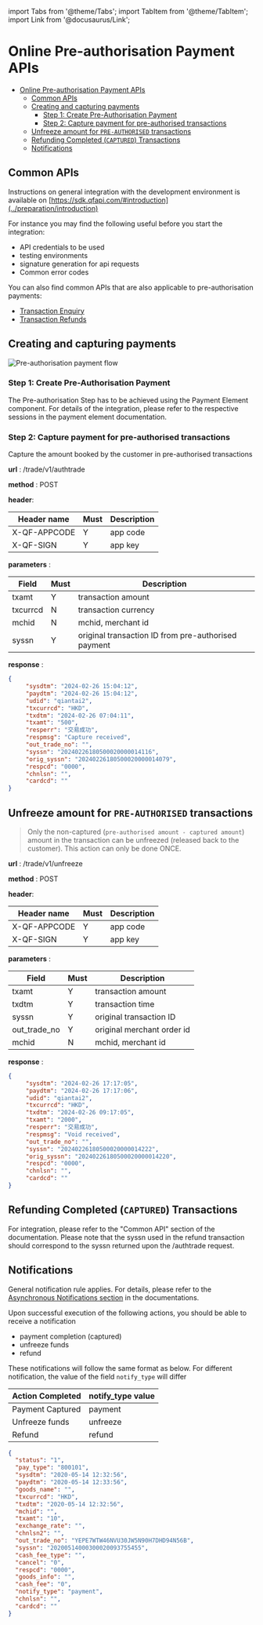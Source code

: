 import Tabs from '@theme/Tabs';
import TabItem from '@theme/TabItem';
import Link from '@docusaurus/Link';

# Online Pre-authorisation Payment APIs

- [Online Pre-authorisation Payment APIs](#online-pre-authorisation-payment-apis)
	- [Common APIs](#common-apis)
	- [Creating and capturing payments](#creating-and-capturing-payments)
		- [Step 1: Create Pre-Authorisation Payment](#step-1-create-pre-authorisation-payment)
		- [Step 2: Capture payment for pre-authorised transactions](#step-2-capture-payment-for-pre-authorised-transactions)
	- [Unfreeze amount for `PRE-AUTHORISED` transactions](#unfreeze-amount-for-pre-authorised-transactions)
	- [Refunding Completed (`CAPTURED`) Transactions](#refunding-completed-captured-transactions)
	- [Notifications](#notifications)

## Common APIs

Instructions on general integration with the development environment is available on [https://sdk.qfapi.com/#introduction](../preparation/introduction)

For instance you may find the following useful before you start the integration:

- API credentials to be used
- testing environments
- signature generation for api requests
- Common error codes

You can also find common APIs that are also applicable to pre-authorisation payments:

- [Transaction Enquiry](../common-api/transaction-enquiry)
- [Transaction Refunds](../common-api/refunds)

## Creating and capturing payments

![Pre-authorisation payment flow](https://www.plantuml.com/plantuml/png/XOynJWKX441xJZ6r2HUmCDzu0HihOp61mIM1WSpE57fwTv4biJ0_eHZ8UpouxOgYLelRSYIWslKB8kr1SjVSsBq_V83tJ_0gz6owDSdV51-X2tcSUpn1m33uFzmmNx2hoIc5t-b_z8sJ48s0pN72SAnafG3MPgoEcn8KIWejhOBRhVSc2Xr5CvOhw8WZd8Qxo54xlhOExjU5AcRE_0dSs8VfpVU0M_Aw-dPKhPOV)

### Step 1: Create Pre-Authorisation Payment

The Pre-authorisation Step has to be achieved using the Payment Element component. For details of the integration, please refer to the respective sessions in the payment element documentation.

### Step 2: Capture payment for pre-authorised transactions

Capture the amount booked by the customer in pre-authorised transactions

**url** :   /trade/v1/authtrade

**method** : POST

**header**:

| Header name | Must | Description |
| -------------- | ---- | ------------------ |
| X-QF-APPCODE | Y | app code |
| X-QF-SIGN | Y | app key |

**parameters** :

| Field          | Must | Description        |
| -------------- | ---- | ------------------ |
| txamt          | Y    | transaction amount |
| txcurrcd       | N    | transaction currency |
| mchid          | N    | mchid, merchant id |
| syssn          | Y    | original transaction ID from pre-authorised payment |

**response** :

```json
{
	 "sysdtm": "2024-02-26 15:04:12",
	 "paydtm": "2024-02-26 15:04:12",
	 "udid": "qiantai2",
	 "txcurrcd": "HKD",
	 "txdtm": "2024-02-26 07:04:11",
	 "txamt": "500",
	 "resperr": "交易成功",
	 "respmsg": "Capture received",
	 "out_trade_no": "",
	 "syssn": "20240226180500020000014116",
	 "orig_syssn": "20240226180500020000014079",
	 "respcd": "0000",
	 "chnlsn": "",
	 "cardcd": ""
}
```

## Unfreeze amount for `PRE-AUTHORISED` transactions

>Only the non-captured (`pre-authorised amount - captured amount`) amount in the transaction can be unfreezed (released back to the customer). This action can only be done ONCE.

**url** :   /trade/v1/unfreeze

**method** : POST

**header**:

| Header name | Must | Description |
| -------------- | ---- | ------------------ |
| X-QF-APPCODE | Y | app code |
| X-QF-SIGN | Y | app key |

**parameters** :

| Field          | Must | Description        |
| -------------- | ---- | ------------------ |
| txamt          | Y    | transaction amount      |
| txdtm          | Y    | transaction time         |
| syssn          | Y    | original transaction ID |
| out_trade_no   | Y    | original merchant order id |
| mchid          | N    | mchid, merchant id |

**response** :
```json
{
	 "sysdtm": "2024-02-26 17:17:05",
	 "paydtm": "2024-02-26 17:17:06",
	 "udid": "qiantai2",
	 "txcurrcd": "HKD",
	 "txdtm": "2024-02-26 09:17:05",
	 "txamt": "2000",
	 "resperr": "交易成功",
	 "respmsg": "Void received",
	 "out_trade_no": "",
	 "syssn": "20240226180500020000014222",
	 "orig_syssn": "20240226180500020000014220",
	 "respcd": "0000",
	 "chnlsn": "",
	 "cardcd": ""
}
```

## Refunding Completed (`CAPTURED`) Transactions

For integration, please refer to the "Common API" section of the documentation. Please note that the syssn used in the refund transaction should correspond to the syssn returned upon the /authtrade request.

## Notifications

General notification rule applies. For details, please refer to the [Asynchronous Notifications section](../common-api/asynchronous-notification) in the documentations.

Upon successful execution of the following actions, you should be able to receive a notification

- payment completion (captured)
- unfreeze funds
- refund

These notifications will follow the same format as below. For different notification, the value of the field `notify_type` will differ

| Action Completed | notify_type value |
| -------------- | ------------------ |
| Payment Captured | payment |
| Unfreeze funds | unfreeze |
| Refund | refund |

```json
{
  "status": "1",
  "pay_type": "800101",
  "sysdtm": "2020-05-14 12:32:56",
  "paydtm": "2020-05-14 12:33:56",
  "goods_name": "",
  "txcurrcd": "HKD",
  "txdtm": "2020-05-14 12:32:56",
  "mchid": "",
  "txamt": "10",
  "exchange_rate": "",
  "chnlsn2": "",
  "out_trade_no": "YEPE7WTW46NVU30JW5N90H7DHD94N56B",
  "syssn": "20200514000300020093755455",
  "cash_fee_type": "",
  "cancel": "0",
  "respcd": "0000",
  "goods_info": "",
  "cash_fee": "0",
  "notify_type": "payment",
  "chnlsn": "",
  "cardcd": ""
}
```
